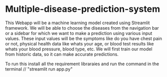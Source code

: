# Multiple-disease-prediction-system
This Webapp will be a machine learning model created using Streamlit framework. 
We will be able to choose the diseases from the navigation bar or a sidebar for which we want to make a prediction using various input values. 
These input values will be the symptoms like do you have chest pain or not, physical health data like whats your age, or blood test results like whats your blood pressure, blood type, etc. 
We will first train our model from historic data, so it can make accurate predictions.

To run this install all the requirement libraraies and run the command in the terminal // "streamlit run app.py"
